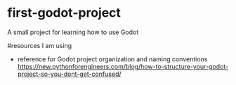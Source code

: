 # first-godot-project
A small project for learning how to use Godot

#resources I am using
* reference for Godot project organization and naming conventions 
https://new.pythonforengineers.com/blog/how-to-structure-your-godot-project-so-you-dont-get-confused/
